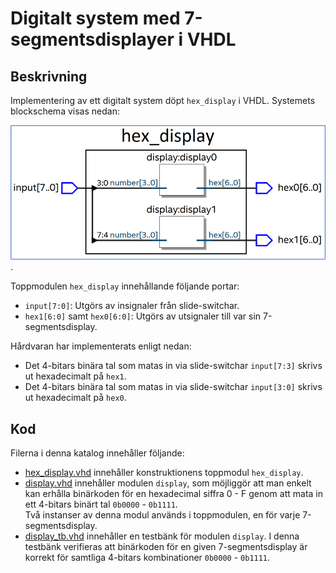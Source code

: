 # Digitalt system med 7-segmentsdisplayer i VHDL

## Beskrivning 
Implementering av ett digitalt system döpt `hex_display` i VHDL. Systemets blockschema visas nedan:

![Blockschema över projektet `hex_display`](../images/hex_display.png).

Toppmodulen `hex_display` innehållande följande portar:
* `input[7:0]`: Utgörs av insignaler från slide-switchar. 
* `hex1[6:0]` samt `hex0[6:0]`: Utgörs av utsignaler till var sin 7-segmentsdisplay.

Hårdvaran har implementerats enligt nedan:
* Det 4-bitars binära tal som matas in via slide-switchar `input[7:3]` skrivs ut hexadecimalt på `hex1`.
* Det 4-bitars binära tal som matas in via slide-switchar `input[3:0]` skrivs ut hexadecimalt på `hex0`.

## Kod
Filerna i denna katalog innehåller följande:
* [hex_display.vhd](./hex_display.vhd) innehåller konstruktionens toppmodul `hex_display`.
* [display.vhd](./display.vhd) innehåller modulen `display`, som möjliggör att man enkelt kan 
erhålla binärkoden för en hexadecimal siffra 0 - F genom att mata in ett 4-bitars binärt tal `0b0000` - `0b1111`.\
Två instanser av denna modul används i toppmodulen, en för varje 7-segmentsdisplay. 
* [display_tb.vhd](./display_tb.vhd) innehåller en testbänk för modulen `display`. I denna testbänk verifieras att 
binärkoden för en given 7-segmentsdisplay är korrekt för samtliga 4-bitars kombinationer `0b0000` - `0b1111`.